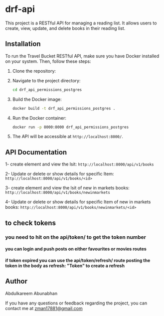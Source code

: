 # drf-api

This project is a RESTful API for managing a reading list. It allows users to create, view, update, and delete books in their reading list.

## Installation

To run the Travel Bucket RESTful API, make sure you have Docker installed on your system. Then, follow these steps:

1. Clone the repository:

2. Navigate to the project directory:

   ```bash
   cd drf_api_permissions_postgres
   ```

3. Build the Docker image:

   ```bash
   docker build -t drf_api_permissions_postgres .
   ```

4. Run the Docker container:

   ```bash
   docker run -p 8000:8000 drf_api_permissions_postgres
   ```

5. The API will be accessible at `http://localhost:8000/`.

## API Documentation

1- create element and view the lsit:
    `http://localhost:8000/api/v1/books`

2- Update or delete or show details for specific Item:
    `http://localhost:8000/api/v1/books/<id>`

3- create element and view the lsit of new in markets books:
    `http://localhost:8000/api/v1/books/newinmarkets`

4- Update or delete or show details for specific Item of new in markets books:
    `http://localhost:8000/api/v1/books/newinmarkets/<id>`

## to check tokens

### you need to hit on the api/token/ to get the token number

#### you can login and push posts on either favourites or movies routes

#### if token expired you can use the api/token/refresh/ route posting the token in the body as refresh: "Token" to create a refresh

## Author

Abdulkareem Abunabhan

If you have any questions or feedback regarding the project, you can contact me at zman17881@gmail.com
